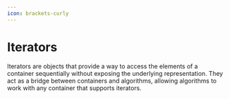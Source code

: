 ```yaml
---
icon: brackets-curly
---
```


# Iterators

Iterators are objects that provide a way to access the elements of a container sequentially without exposing the underlying representation. They act as a bridge between containers and algorithms, allowing algorithms to work with any container that supports iterators.


